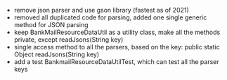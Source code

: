 - remove json parser and use gson library (fastest as of 2021)
- removed all duplicated code for parsing, added one single generic method for JSON parsing
- keep BankMailResourceDataUtil as a utility class, make all the methods private, except readJsons(String key)
- single access method to all the parsers, based on the key: public static Object readJsons(String key)
- add a test BankmailResourceDataUtilTest, which can test all the parser keys
